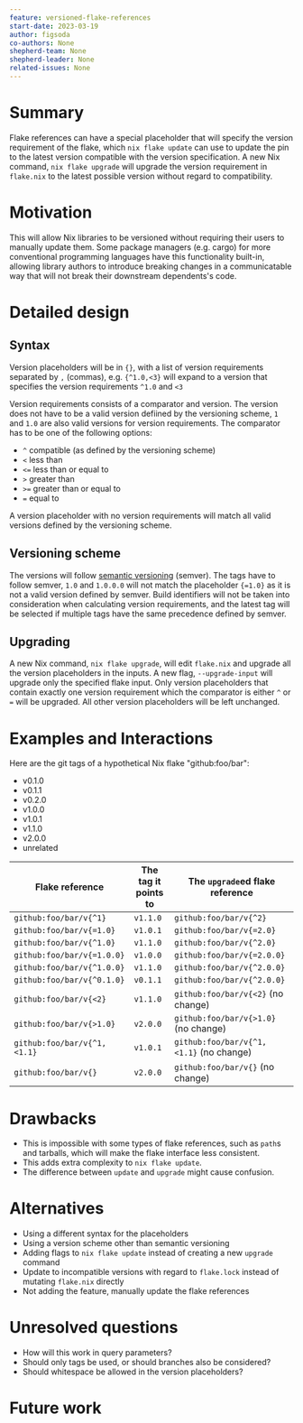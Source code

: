 ```yaml
---
feature: versioned-flake-references
start-date: 2023-03-19
author: figsoda
co-authors: None
shepherd-team: None
shepherd-leader: None
related-issues: None
---
```


# Summary
[summary]: #summary

Flake references can have a special placeholder that will specify the version
requirement of the flake, which `nix flake update` can use to update the pin to
the latest version compatible with the version specification. A new Nix
command, `nix flake upgrade` will upgrade the version requirement in
`flake.nix` to the latest possible version without regard to compatibility.

# Motivation
[motivation]: #motivation

This will allow Nix libraries to be versioned without requiring their users
to manually update them. Some package managers (e.g. cargo) for more
conventional programming languages have this functionality built-in, allowing
library authors to introduce breaking changes in a communicatable way that will
not break their downstream dependents's code.

# Detailed design
[design]: #detailed-design

## Syntax
Version placeholders will be in `{}`, with a list of version requirements
separated by `,` (commas), e.g. `{^1.0,<3}` will expand to a version that
specifies the version requirements `^1.0` and `<3`

Version requirements consists of a comparator and version. The version does not
have to be a valid version defiined by the versioning scheme, `1` and `1.0` are
also valid versions for version requirements. The comparator has to be one of
the following options:
- `^` compatible (as defined by the versioning scheme)
- `<` less than
- `<=` less than or equal to
- `>` greater than
- `>=` greater than or equal to
- `=` equal to

A version placeholder with no version requirements will match all valid
versions defined by the versioning scheme.

## Versioning scheme
The versions will follow [semantic versioning] (semver). The tags have to
follow semver, `1.0` and `1.0.0.0` will not match the placeholder `{=1.0}` as
it is not a valid version defined by semver. Build identifiers will not be
taken into consideration when calculating version requirements, and the latest
tag will be selected if multiple tags have the same precedence defined by
semver.

## Upgrading
A new Nix command, `nix flake upgrade`, will edit `flake.nix` and upgrade all
the version placeholders in the inputs. A new flag, `--upgrade-input` will
upgrade only the specified flake input. Only version placeholders that contain
exactly one version requirement which the comparator is either `^` or `=` will
be upgraded. All other version placeholders will be left unchanged.

# Examples and Interactions
[examples-and-interactions]: #examples-and-interactions

Here are the git tags of a hypothetical Nix flake "github:foo/bar":
- v0.1.0
- v0.1.1
- v0.2.0
- v1.0.0
- v1.0.1
- v1.1.0
- v2.0.0
- unrelated

Flake reference | The tag it points to | The `upgrade`ed flake reference
-|-|-
`github:foo/bar/v{^1}` | `v1.1.0` | `github:foo/bar/v{^2}`
`github:foo/bar/v{=1.0}` | `v1.0.1` | `github:foo/bar/v{=2.0}`
`github:foo/bar/v{^1.0}` | `v1.1.0` | `github:foo/bar/v{^2.0}`
`github:foo/bar/v{=1.0.0}` | `v1.0.0` | `github:foo/bar/v{=2.0.0}`
`github:foo/bar/v{^1.0.0}` | `v1.1.0` | `github:foo/bar/v{^2.0.0}`
`github:foo/bar/v{^0.1.0}` | `v0.1.1` | `github:foo/bar/v{^2.0.0}`
`github:foo/bar/v{<2}` | `v1.1.0` | `github:foo/bar/v{<2}` (no change)
`github:foo/bar/v{>1.0}` | `v2.0.0` | `github:foo/bar/v{>1.0}` (no change)
`github:foo/bar/v{^1,<1.1}` | `v1.0.1` | `github:foo/bar/v{^1,<1.1}` (no change)
`github:foo/bar/v{}` | `v2.0.0` | `github:foo/bar/v{}` (no change)

# Drawbacks
[drawbacks]: #drawbacks

- This is impossible with some types of flake references, such as `path`s and
  tarballs, which will make the flake interface less consistent.
- This adds extra complexity to `nix flake update`.
- The difference between `update` and `upgrade` might cause confusion.

# Alternatives
[alternatives]: #alternatives

- Using a different syntax for the placeholders
- Using a version scheme other than semantic versioning
- Adding flags to `nix flake update` instead of creating a new `upgrade` command
- Update to incompatible versions with regard to `flake.lock` instead of mutating
  `flake.nix` directly
- Not adding the feature, manually update the flake references

# Unresolved questions
[unresolved]: #unresolved-questions

- How will this work in query parameters?
- Should only tags be used, or should branches also be considered?
- Should whitespace be allowed in the version placeholders?

# Future work
[future]: #future-work

[semantic versioning]: https://semver.org/
